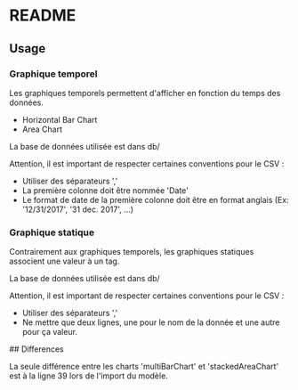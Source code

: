 # README


## Usage

### Graphique temporel

Les graphiques temporels permettent d'afficher en fonction du temps des données.

 * Horizontal Bar Chart
 * Area Chart

La base de données utilisée est dans db/

Attention, il est important de respecter certaines conventions pour le CSV :
  - Utiliser des séparateurs ','
  - La première colonne doit être nommée 'Date'
  - Le format de date de la première colonne doit être en format anglais (Ex: '12/31/2017', '31 dec. 2017', ...)

### Graphique statique

Contrairement aux graphiques temporels, les graphiques statiques associent une valeur à un tag.

La base de données utilisée est dans db/

Attention, il est important de respecter certaines conventions pour le CSV :
  - Utiliser des séparateurs ','
  - Ne mettre que deux lignes, une pour le nom de la donnée et une autre pour ça valeur.


## Differences

La seule différence entre les charts 'multiBarChart' et 'stackedAreaChart' est à la ligne 39 lors de l'import du modèle.

